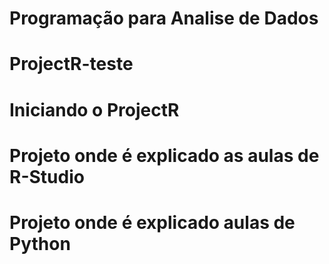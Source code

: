# Programação para Analise de Dados

# ProjectR-teste

# Iniciando o ProjectR

# Projeto onde é explicado as aulas de R-Studio


# Projeto onde é explicado aulas de Python